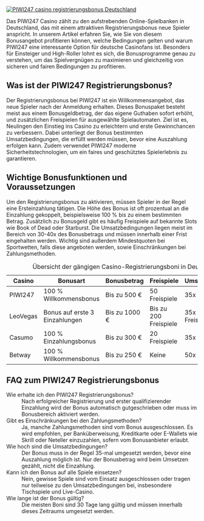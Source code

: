 [![PIWI247 casino registrierungsbonus Deutschland](https://123-caf.pages.dev/gitsignup.png)](https://vrmoo.ru/Bt82HjjY)

<p>Das PIWI247 Casino zählt zu den aufstrebenden Online-Spielbanken in Deutschland, das mit einem attraktiven Registrierungsbonus neue Spieler anspricht. In unserem Artikel erfahren Sie, wie Sie von diesem Bonusangebot profitieren können, welche Bedingungen gelten und warum PIWI247 eine interessante Option für deutsche Casinofans ist. Besonders für Einsteiger und High-Roller lohnt es sich, die Bonusprogramme genau zu verstehen, um das Spielvergnügen zu maximieren und gleichzeitig von sicheren und fairen Bedingungen zu profitieren.</p>  <h2>Was ist der PIWI247 Registrierungsbonus?</h2> <p>Der Registrierungsbonus bei PIWI247 ist ein Willkommensangebot, das neue Spieler nach der Anmeldung erhalten. Dieses Bonuspaket besteht meist aus einem Bonusgeldbetrag, der das eigene Guthaben sofort erhöht, und zusätzlichen Freispielen für ausgewählte Spielautomaten. Ziel ist es, Neulingen den Einstieg ins Casino zu erleichtern und erste Gewinnchancen zu verbessern. Dabei unterliegt der Bonus bestimmten Umsatzbedingungen, die erfüllt werden müssen, bevor eine Auszahlung erfolgen kann. Zudem verwendet PIWI247 moderne Sicherheitstechnologien, um ein faires und geschütztes Spielerlebnis zu garantieren.</p>  <h2>Wichtige Bonusfunktionen und Voraussetzungen</h2> <p>Um den Registrierungsbonus zu aktivieren, müssen Spieler in der Regel eine Ersteinzahlung tätigen. Die Höhe des Bonus ist oft prozentual an die Einzahlung gekoppelt, beispielsweise 100 % bis zu einem bestimmten Betrag. Zusätzlich zu Bonusgeld gibt es häufig Freispiele auf bekannte Slots wie Book of Dead oder Starburst. Die Umsatzbedingungen liegen meist im Bereich von 30-40x des Bonusbetrags und müssen innerhalb einer Frist eingehalten werden. Wichtig sind außerdem Mindestquoten bei Sportwetten, falls diese angeboten werden, sowie Einschränkungen bei Zahlungsmethoden.</p>  <table>   <caption>Übersicht der gängigen Casino-Registrierungsboni in Deutschland</caption>   <thead>     <tr>       <th>Casino</th>       <th>Bonusart</th>       <th>Bonusbetrag</th>       <th>Freispiele</th>       <th>Umsatzbedingungen</th>     </tr>   </thead>   <tbody>     <tr>       <td>PIWI247</td>       <td>100 % Willkommensbonus</td>       <td>Bis zu 500 €</td>       <td>50 Freispiele</td>       <td>35x Bonus</td>     </tr>     <tr>       <td>LeoVegas</td>       <td>Bonus auf erste 3 Einzahlungen</td>       <td>Bis zu 1000 €</td>       <td>Bis zu 200 Freispiele</td>       <td>35x Bonus + Freispiele</td>     </tr>     <tr>       <td>Casumo</td>       <td>100 % Einzahlungsbonus</td>       <td>Bis zu 300 €</td>       <td>20 Freispiele</td>       <td>35x Bonus</td>     </tr>     <tr>       <td>Betway</td>       <td>100 % Willkommensbonus</td>       <td>Bis zu 250 €</td>       <td>Keine</td>       <td>50x Bonus</td>     </tr>   </tbody> </table>  <h2>FAQ zum PIWI247 Registrierungsbonus</h2> <dl>   <dt>Wie erhalte ich den PIWI247 Registrierungsbonus?</dt>   <dd>Nach erfolgreicher Registrierung und erster qualifizierender Einzahlung wird der Bonus automatisch gutgeschrieben oder muss im Bonusbereich aktiviert werden.</dd>      <dt>Gibt es Einschränkungen bei den Zahlungsmethoden?</dt>   <dd>Ja, manche Zahlungsmethoden sind vom Bonus ausgeschlossen. Es wird empfohlen, per Banküberweisung, Kreditkarte oder E-Wallets wie Skrill oder Neteller einzuzahlen, sofern vom Bonusanbieter erlaubt.</dd>      <dt>Wie hoch sind die Umsatzbedingungen?</dt>   <dd>Der Bonus muss in der Regel 35-mal umgesetzt werden, bevor eine Auszahlung möglich ist. Nur der Bonusbetrag wird beim Umsetzen gezählt, nicht die Einzahlung.</dd>      <dt>Kann ich den Bonus auf alle Spiele einsetzen?</dt>   <dd>Nein, gewisse Spiele sind vom Einsatz ausgeschlossen oder tragen nur teilweise zu den Umsatzbedingungen bei, insbesondere Tischspiele und Live-Casino.</dd>      <dt>Wie lange ist der Bonus gültig?</dt>   <dd>Die meisten Boni sind 30 Tage lang gültig und müssen innerhalb dieses Zeitraums umgesetzt werden.</dd> </dl>